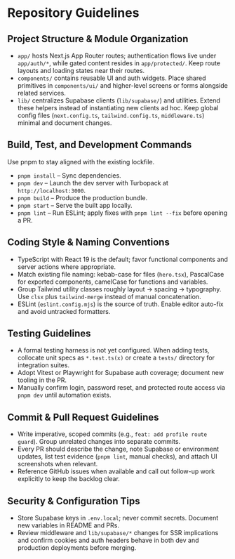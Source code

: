 # Repository Guidelines

## Project Structure & Module Organization
- `app/` hosts Next.js App Router routes; authentication flows live under `app/auth/*`, while gated content resides in `app/protected/`. Keep route layouts and loading states near their routes.
- `components/` contains reusable UI and auth widgets. Place shared primitives in `components/ui/` and higher-level screens or forms alongside related services.
- `lib/` centralizes Supabase clients (`lib/supabase/`) and utilities. Extend these helpers instead of instantiating new clients ad hoc. Keep global config files (`next.config.ts`, `tailwind.config.ts`, `middleware.ts`) minimal and document changes.

## Build, Test, and Development Commands
Use pnpm to stay aligned with the existing lockfile.
- `pnpm install` – Sync dependencies.
- `pnpm dev` – Launch the dev server with Turbopack at `http://localhost:3000`.
- `pnpm build` – Produce the production bundle.
- `pnpm start` – Serve the built app locally.
- `pnpm lint` – Run ESLint; apply fixes with `pnpm lint --fix` before opening a PR.

## Coding Style & Naming Conventions
- TypeScript with React 19 is the default; favor functional components and server actions where appropriate.
- Match existing file naming: kebab-case for files (`hero.tsx`), PascalCase for exported components, camelCase for functions and variables.
- Group Tailwind utility classes roughly layout → spacing → typography. Use `clsx` plus `tailwind-merge` instead of manual concatenation.
- ESLint (`eslint.config.mjs`) is the source of truth. Enable editor auto-fix and avoid untracked formatters.

## Testing Guidelines
- A formal testing harness is not yet configured. When adding tests, collocate unit specs as `*.test.ts(x)` or create a `tests/` directory for integration suites.
- Adopt Vitest or Playwright for Supabase auth coverage; document new tooling in the PR.
- Manually confirm login, password reset, and protected route access via `pnpm dev` until automation exists.

## Commit & Pull Request Guidelines
- Write imperative, scoped commits (e.g., `feat: add profile route guard`). Group unrelated changes into separate commits.
- Every PR should describe the change, note Supabase or environment updates, list test evidence (`pnpm lint`, manual checks), and attach UI screenshots when relevant.
- Reference GitHub issues when available and call out follow-up work explicitly to keep the backlog clear.

## Security & Configuration Tips
- Store Supabase keys in `.env.local`; never commit secrets. Document new variables in README and PRs.
- Review middleware and `lib/supabase/*` changes for SSR implications and confirm cookies and auth headers behave in both dev and production deployments before merging.
